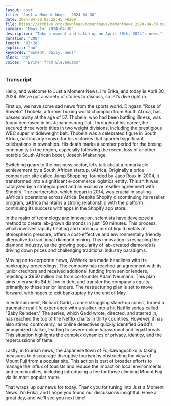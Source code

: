 ```yaml
---
layout: post
title: "Just a Moment News - 2024-04-30"
date: 2024-04-30 08:25:45 +0200
file: https://archive.org/download/momentnews/momentnews_2024-04-30.mp3
summary: "News for 2024-04-30"
description: "Take a moment and catch up on April 30th, 2024's news."
duration: "208"
length: "03:28"
explicit: "no"
keywords: "moment, daily, news"
block: "no"
voices: "'Erika' from ElevenLabs"
---
```


### Transcript

Hello, and welcome to Just a Moment News. I’m Erika, and today is April 30, 2024. We’ve got a variety of stories to discuss, so let’s dive right in.

First up, we have some sad news from the sports world. Dingaan "Rose of Soweto" Thobela, a former boxing world champion from South Africa, has passed away at the age of 57. Thobela, who had been battling illness, was found deceased in his Johannesburg flat. Throughout his career, he secured three world titles in two weight divisions, including the prestigious WBC super middleweight belt. Thobela was a celebrated figure in South Africa, particularly known for his victories that sparked significant celebrations in townships. His death marks a somber period for the boxing community in the region, especially following the recent loss of another notable South African boxer, Joseph Makaringe.

Switching gears to the business sector, let’s talk about a remarkable achievement by a South African startup, uAfrica. Originally a price comparison site called Jump Shopping, founded by Jaco Roux in 2004, it transformed into a significant e-commerce logistics entity. This shift was catalyzed by a strategic pivot and an exclusive reseller agreement with Shopify. The partnership, which began in 2014, was crucial in scaling uAfrica’s operations across Africa. Despite Shopify discontinuing its reseller program, uAfrica maintains a strong relationship with the platform, continuing its success with apps in the Shopify app store.

In the realm of technology and innovation, scientists have developed a method to create lab-grown diamonds in just 150 minutes. This process, which involves rapidly heating and cooling a mix of liquid metals at atmospheric pressure, offers a cost-effective and environmentally friendly alternative to traditional diamond mining. This innovation is reshaping the diamond industry, as the growing popularity of lab-created diamonds is driving down prices and challenging traditional industry paradigms.

Moving on to corporate news, WeWork has made headlines with its bankruptcy proceedings. The company has reached an agreement with its junior creditors and received additional funding from senior lenders, rejecting a $650 million bid from co-founder Adam Neumann. This plan aims to erase its $4 billion in debt and transfer the company's equity primarily to these senior lenders. The restructuring plan is set to move forward, with hopes to exit bankruptcy by the end of May.

In entertainment, Richard Gadd, a once struggling stand-up comic, turned a traumatic real-life experience with a stalker into a hit Netflix series called "Baby Reindeer." The series, which Gadd wrote, directed, and starred in, has reached the top of the Netflix charts in thirty countries. However, it has also stirred controversy, as online detectives quickly identified Gadd's anonymized stalker, leading to severe online harassment and legal threats. This situation highlights the complex dynamics of privacy, identity, and the repercussions of fame.

Lastly, in tourism news, the Japanese town of Fujikawaguchiko is taking measures to discourage disruptive tourism by obstructing the view of Mount Fuji from a popular site. This action is part of broader efforts to manage the influx of tourists and reduce the impact on local environments and communities, including introducing a fee for those climbing Mount Fuji via its most popular route.

That wraps up our news for today. Thank you for tuning into Just a Moment News. I’m Erika, and I hope you found our discussions insightful. Have a great day, and we’ll see you next time!
